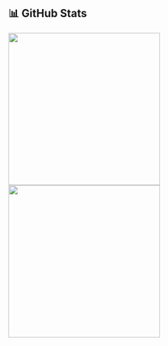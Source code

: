 ## 📊 GitHub Stats
<a>
  <img height=300 align="center" src="https://github-readme-stats.vercel.app/api?username=UbiquitousKiwi&show_icons=true&theme=radical&show=reviews,discussions_started,discussions_answered,prs_merged,prs_merged_percentage&hide_rank=true" />
</a>
<a>
  <img height=300 align="center" src="https://github-readme-stats.vercel.app/api/top-langs/?username=UbiquitousKiwi&theme=radical&size_weight=0.5&count_weight=0.5&langs_count=15" />
</a>